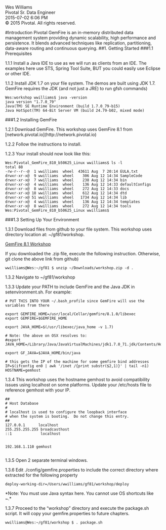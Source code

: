 Wes Williams  
Pivotal Sr. Data Engineer  
2015-07-02 6:06 PM  
© 2015 Pivotal. All rights reserved.  

#Introduction
Pivotal GemFire is an in-memory distributed data management system providing dynamic scalability, high performance and persistence. It blends advanced techniques like replication, partitioning, data-aware routing and continuous querying.
##1. Getting Started
###1.1	Prerequisites
<p>1.1.1 Install a Java IDE to use as we will run as clients from an IDE. The examples here use STS, Spring Tool Suite, BUT you could easily use Eclipse or other IDE.
<p>1.1.2	Install JDK 1.7 on your file system. The demos are built using JDK 1.7. GemFire requires the JDK (and not just a JRE) to run gfsh commands)
<pre><code>Wes:workshop wwilliams$ java -version
java version "1.7.0_79"
Java(TM) SE Runtime Environment (build 1.7.0_79-b15)
Java HotSpot(TM) 64-Bit Server VM (build 24.79-b02, mixed mode)</code></pre>

###1.2	Installing GemFire
<p>1.2.1	Download GemFire. This workshop uses GemFire 8.1 from [network.pivotal.io](http://network.pivotal.io)
<p>1.2.2	Follow the instructions to install.
<p>1.2.3	Your install should now look like this:
<pre><code>Wes:Pivotal_GemFire_810_b50625_Linux wwilliams$ ls -l
total 88
-rw-r--r--@  1 wwilliams  wheel  43611 Aug  7 20:14 EULA.txt
drwxr-xr-x@  9 wwilliams  wheel    306 Aug 12 14:34 SampleCode
drwxr-xr-x@  7 wwilliams  wheel    238 Aug 12 14:34 bin
drwxr-xr-x@  4 wwilliams  wheel    136 Aug 12 14:33 defaultConfigs
drwxr-xr-x@  8 wwilliams  wheel    272 Aug 12 14:33 docs
drwxr-xr-x@ 18 wwilliams  wheel    612 Aug 12 14:34 dtd
drwxr-xr-x@ 51 wwilliams  wheel   1734 Aug 12 14:34 lib
drwxr-xr-x@  4 wwilliams  wheel    136 Aug 12 14:34 templates
drwxr-xr-x@  8 wwilliams  wheel    272 Aug 12 14:34 tools
Wes:Pivotal_GemFire_810_b50625_Linux wwilliams$</code></pre>
 
###1.3	Setting Up Your Environment
<p>1.3.1	Download files from github to your file system.  This workshop uses directory location at: ~/gf81/workshop.

[GemFire 8.1 Workshop](https://github.com/wwilliams-pivotal/gf81_workshop)

<p>If you downloaded the .zip file, execute the following instruction. Otherwise, git clone the above link from github)
<pre><code>wwilliams@Wes:~/gf81 $ unzip ~/Downloads/workshop.zip -d .</code></pre>
<p>1.3.2	Navigate to ~/gf81/workshop
<p>1.3.3	Update your PATH to include GemFire and the Java JDK in setenvironment.sh. For example:

<pre><code># PUT THIS INTO YOUR ~/.bash_profile since GemFire will use the variables from there

export GEMFIRE_HOME=/usr/local/Cellar/gemfire/8.1.0/libexec
export GEMFIRE=$GEMFIRE_HOME

export JAVA_HOME=$(/usr/libexec/java_home -v 1.7)

# Note: the above on OSX resolves to:
#export JAVA_HOME=/Library/Java/JavaVirtualMachines/jdk1.7.0_71.jdk/Contents/Home

export GF_JAVA=$JAVA_HOME/bin/java

# this gets the IP of the machine for some gemfire bind addresses
IP=$(ifconfig en0 | awk '/inet /{print substr($2,1)}' | tail -n1)
HOSTNAME=gemhost</code></pre>

<p>1.3.4	This workshop uses the hostname gemhost to avoid compatibility issues using localhost on some platforms. Update your /etc/hosts file to reference gemhost with your IP.
<pre><code>##
# Host Database
#
# localhost is used to configure the loopback interface
# when the system is booting.  Do not change this entry.
##
127.0.0.1 	   localhost
255.255.255.255 broadcasthost
::1             localhost

192.168.1.110 gemhost</code></pre>
<p>1.3.5	Open 2 separate terminal windows.
<p>1.3.6	Edit ./config/gemfire.properties to include the correct directory where extracted for the following property
<code><pre>deploy-working-dir=/Users/wwilliams/gf81/workshop/deploy</code></pre>
<p>*Note: You must use Java syntax here. You cannot use OS shortcuts like ~.*
<p>1.3.7	Proceed to the “workshop” directory and execute the package.sh script. It will copy your gemfire.properties to future chapters.
<code><pre>wwilliams@Wes:~/gf81/workshop $ . package.sh</code></pre>
